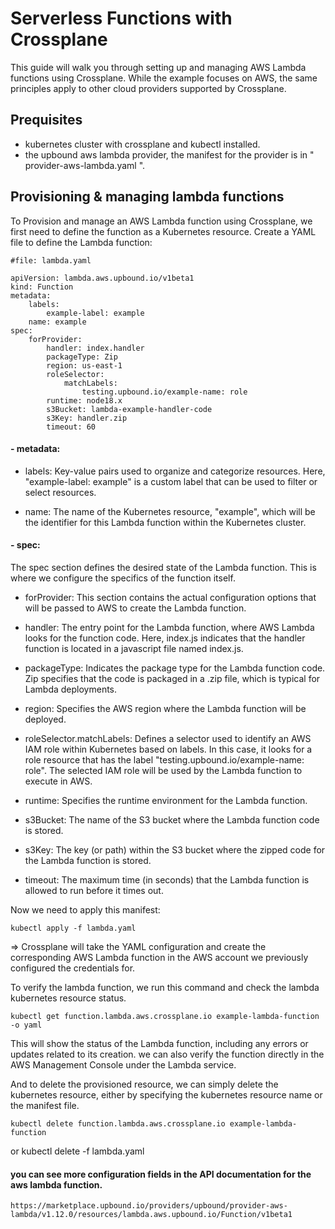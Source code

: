 
# Serverless Functions with Crossplane
This guide will walk you through setting up and managing AWS Lambda functions using Crossplane. While the example focuses on AWS, the same principles apply to other cloud providers supported by Crossplane.

## Prequisites
- kubernetes cluster with crossplane and kubectl installed.
- the upbound aws lambda provider, the manifest for the provider is in " provider-aws-lambda.yaml ".

## Provisioning & managing lambda functions

To Provision and manage an AWS Lambda function using Crossplane, we first need to define the function as a Kubernetes resource. Create a YAML file to define the Lambda function:

    #file: lambda.yaml

    apiVersion: lambda.aws.upbound.io/v1beta1
    kind: Function
    metadata:
        labels:
            example-label: example
        name: example
    spec:
        forProvider:
            handler: index.handler
            packageType: Zip
            region: us-east-1
            roleSelector:
                matchLabels:
                    testing.upbound.io/example-name: role
            runtime: node18.x
            s3Bucket: lambda-example-handler-code
            s3Key: handler.zip
            timeout: 60

#### - metadata:
- labels: Key-value pairs used to organize and categorize resources. Here, "example-label: example" is a custom label that can be used to filter or select resources.

- name: The name of the Kubernetes resource, "example", which will be the identifier for this Lambda function within the Kubernetes cluster.
#### - spec:
The spec section defines the desired state of the Lambda function. This is where we configure the specifics of the function itself.

- forProvider: This section contains the actual configuration options that will be passed to AWS to create the Lambda function.

 - handler: The entry point for the Lambda function, where AWS Lambda looks for the function code. Here, index.js indicates that the handler function is located in a javascript file named index.js.
- packageType: Indicates the package type for the Lambda function code. Zip specifies that the code is packaged in a .zip file, which is typical for Lambda deployments.
- region: Specifies the AWS region where the Lambda function will be deployed.
- roleSelector.matchLabels: Defines a selector used to identify an AWS IAM role within Kubernetes based on labels. In this case, it looks for a role resource that has the label "testing.upbound.io/example-name: role". The selected IAM role will be used by the Lambda function to execute in AWS.
- runtime: Specifies the runtime environment for the Lambda function.
- s3Bucket: The name of the S3 bucket where the Lambda function code is stored.
- s3Key: The key (or path) within the S3 bucket where the zipped code for the Lambda function is stored.
- timeout: The maximum time (in seconds) that the Lambda function is allowed to run before it times out.

Now we need to apply this manifest:

    kubectl apply -f lambda.yaml
=> Crossplane will take the YAML configuration and create the corresponding AWS Lambda function in the AWS account we previously configured the credentials for.

To verify the lambda function, we run this command and check the lambda kubernetes resource status.

    kubectl get function.lambda.aws.crossplane.io example-lambda-function -o yaml

This will show the status of the Lambda function, including any errors or updates related to its creation.
we can also verify the function directly in the AWS Management Console under the Lambda service.

And to delete the provisioned resource, we can simply delete the kubernetes resource, either by specifying the kubernetes resource name or the manifest file.

    kubectl delete function.lambda.aws.crossplane.io example-lambda-function
or 
kubectl delete -f lambda.yaml


#### you can see more configuration fields in the API documentation for the aws lambda function.

    https://marketplace.upbound.io/providers/upbound/provider-aws-lambda/v1.12.0/resources/lambda.aws.upbound.io/Function/v1beta1







